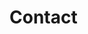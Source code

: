 # Contact  
  
<script id="mcjs">!function(c,h,i,m,p){m=c.createElement(h),p=c.getElementsByTagName(h)[0],m.async=1,m.src=i,p.parentNode.insertBefore(m,p)}(document,"script","https://chimpstatic.com/mcjs-connected/js/users/b7e8504923b988126ed732d37/5ff5f58ec2e504cd58e9c8157.js");</script>  
  
<div class="powr-contact-form" id="26cc3624_1592768408" style="width:559px;"></div>